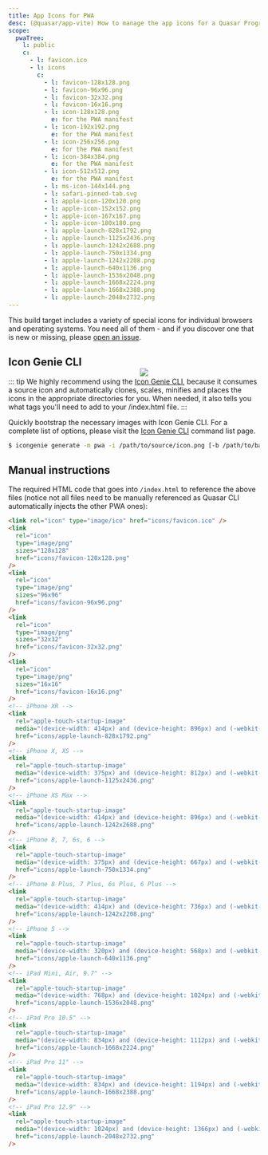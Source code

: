 ```yaml
---
title: App Icons for PWA
desc: (@quasar/app-vite) How to manage the app icons for a Quasar Progressive Web App.
scope:
  pwaTree:
    l: public
    c:
      - l: favicon.ico
      - l: icons
        c:
          - l: favicon-128x128.png
          - l: favicon-96x96.png
          - l: favicon-32x32.png
          - l: favicon-16x16.png
          - l: icon-128x128.png
            e: for the PWA manifest
          - l: icon-192x192.png
            e: for the PWA manifest
          - l: icon-256x256.png
            e: for the PWA manifest
          - l: icon-384x384.png
            e: for the PWA manifest
          - l: icon-512x512.png
            e: for the PWA manifest
          - l: ms-icon-144x144.png
          - l: safari-pinned-tab.svg
          - l: apple-icon-120x120.png
          - l: apple-icon-152x152.png
          - l: apple-icon-167x167.png
          - l: apple-icon-180x180.png
          - l: apple-launch-828x1792.png
          - l: apple-launch-1125x2436.png
          - l: apple-launch-1242x2688.png
          - l: apple-launch-750x1334.png
          - l: apple-launch-1242x2208.png
          - l: apple-launch-640x1136.png
          - l: apple-launch-1536x2048.png
          - l: apple-launch-1668x2224.png
          - l: apple-launch-1668x2388.png
          - l: apple-launch-2048x2732.png
---
```


This build target includes a variety of special icons for individual browsers and operating systems. You need all of them - and if you discover one that is new or missing, please [open an issue](https://github.com/quasarframework/quasar/issues).

<img src="https://cdn.quasar.dev/img/iconfactory.png" style="float:right;max-width:15%;min-width:240px;padding-top:40px">

## Icon Genie CLI

::: tip
We highly recommend using the [Icon Genie CLI](/icongenie/introduction), because it consumes a source icon and automatically clones, scales, minifies and places the icons in the appropriate directories for you. When needed, it also tells you what tags you'll need to add to your /index.html file.
:::

Quickly bootstrap the necessary images with Icon Genie CLI. For a complete list of options, please visit the [Icon Genie CLI](/icongenie/command-list) command list page.

```bash
$ icongenie generate -m pwa -i /path/to/source/icon.png [-b /path/to/background.png]
```

## Manual instructions

<DocTree :def="scope.pwaTree" />

The required HTML code that goes into `/index.html` to reference the above files (notice not all files need to be manually referenced as Quasar CLI automatically injects the other PWA ones):

```html
<link rel="icon" type="image/ico" href="icons/favicon.ico" />
<link
  rel="icon"
  type="image/png"
  sizes="128x128"
  href="icons/favicon-128x128.png"
/>
<link
  rel="icon"
  type="image/png"
  sizes="96x96"
  href="icons/favicon-96x96.png"
/>
<link
  rel="icon"
  type="image/png"
  sizes="32x32"
  href="icons/favicon-32x32.png"
/>
<link
  rel="icon"
  type="image/png"
  sizes="16x16"
  href="icons/favicon-16x16.png"
/>
<!-- iPhone XR -->
<link
  rel="apple-touch-startup-image"
  media="(device-width: 414px) and (device-height: 896px) and (-webkit-device-pixel-ratio: 2)"
  href="icons/apple-launch-828x1792.png"
/>
<!-- iPhone X, XS -->
<link
  rel="apple-touch-startup-image"
  media="(device-width: 375px) and (device-height: 812px) and (-webkit-device-pixel-ratio: 3)"
  href="icons/apple-launch-1125x2436.png"
/>
<!-- iPhone XS Max -->
<link
  rel="apple-touch-startup-image"
  media="(device-width: 414px) and (device-height: 896px) and (-webkit-device-pixel-ratio: 3)"
  href="icons/apple-launch-1242x2688.png"
/>
<!-- iPhone 8, 7, 6s, 6 -->
<link
  rel="apple-touch-startup-image"
  media="(device-width: 375px) and (device-height: 667px) and (-webkit-device-pixel-ratio: 2)"
  href="icons/apple-launch-750x1334.png"
/>
<!-- iPhone 8 Plus, 7 Plus, 6s Plus, 6 Plus -->
<link
  rel="apple-touch-startup-image"
  media="(device-width: 414px) and (device-height: 736px) and (-webkit-device-pixel-ratio: 3)"
  href="icons/apple-launch-1242x2208.png"
/>
<!-- iPhone 5 -->
<link
  rel="apple-touch-startup-image"
  media="(device-width: 320px) and (device-height: 568px) and (-webkit-device-pixel-ratio: 2)"
  href="icons/apple-launch-640x1136.png"
/>
<!-- iPad Mini, Air, 9.7" -->
<link
  rel="apple-touch-startup-image"
  media="(device-width: 768px) and (device-height: 1024px) and (-webkit-device-pixel-ratio: 2)"
  href="icons/apple-launch-1536x2048.png"
/>
<!-- iPad Pro 10.5" -->
<link
  rel="apple-touch-startup-image"
  media="(device-width: 834px) and (device-height: 1112px) and (-webkit-device-pixel-ratio: 2)"
  href="icons/apple-launch-1668x2224.png"
/>
<!-- iPad Pro 11" -->
<link
  rel="apple-touch-startup-image"
  media="(device-width: 834px) and (device-height: 1194px) and (-webkit-device-pixel-ratio: 2)"
  href="icons/apple-launch-1668x2388.png"
/>
<!-- iPad Pro 12.9" -->
<link
  rel="apple-touch-startup-image"
  media="(device-width: 1024px) and (device-height: 1366px) and (-webkit-device-pixel-ratio: 2)"
  href="icons/apple-launch-2048x2732.png"
/>
```
